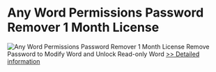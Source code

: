 # Any Word Permissions Password Remover 1 Month License
![Any Word Permissions Password Remover 1 Month License](https://mycommerce.akamaized.net/api/pimages/P300998575/BIG/300998575.PNG)
Remove Password to Modify Word and Unlock Read-only Word
[>> Detailed information](https://secure.shareit.com/shareit/product.html?productid=300998575&affiliateid=200057808)